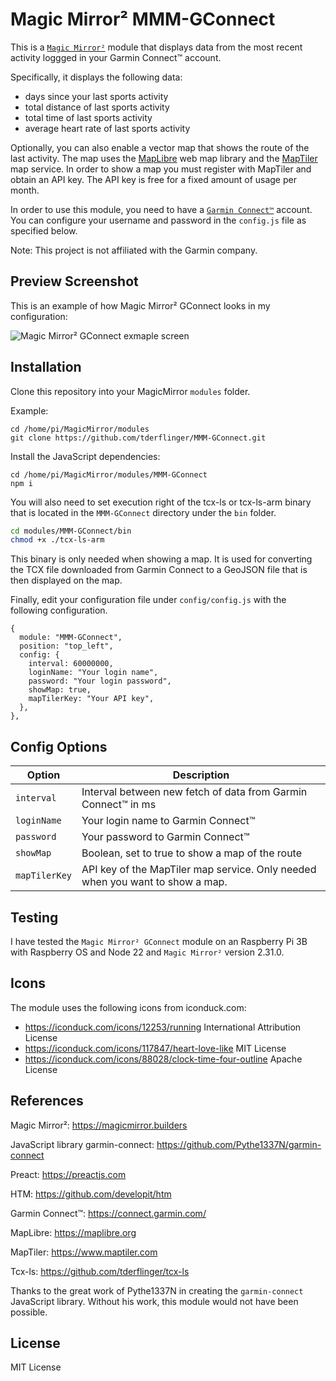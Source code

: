 # Magic Mirror² MMM-GConnect

This is a [`Magic Mirror²`](https://magicmirror.builders/) module that displays data from the most recent activity loggged
in your Garmin Connect™ account.

Specifically, it displays the following data:
- days since your last sports activity
- total distance of last sports activity
- total time of last sports activity
- average heart rate of last sports activity

Optionally, you can also enable a vector map that shows the route of the last activity. The map
uses the [MapLibre](https://maplibre.org) web map library and the [MapTiler](https://www.maptiler.com) map service. In order to show a map you
must register with MapTiler and obtain an API key. The API key is free for a fixed amount of usage per month.

In order to use this module, you need to have a [`Garmin Connect™`](https://connect.garmin.com/) account. You can configure
your username and password in the `config.js` file as specified below.

Note: This project is not affiliated with the Garmin company.

## Preview Screenshot

This is an example of how Magic Mirror² GConnect looks in my configuration:

![Magic Mirror² GConnect exmaple screen](./doc/screenshot-MMM-GConnect.png)

## Installation

Clone this repository into your MagicMirror `modules` folder.

Example:

```
cd /home/pi/MagicMirror/modules
git clone https://github.com/tderflinger/MMM-GConnect.git
```

Install the JavaScript dependencies:

```
cd /home/pi/MagicMirror/modules/MMM-GConnect
npm i
```

You will also need to set execution right of the tcx-ls or tcx-ls-arm binary that is located in the `MMM-GConnect` directory under the `bin` folder.

```bash
cd modules/MMM-GConnect/bin
chmod +x ./tcx-ls-arm
```

This binary is only needed when showing a map. It is used for converting the TCX file downloaded from Garmin Connect to a GeoJSON file that is then displayed on the map.

Finally, edit your configuration file under `config/config.js` with the following configuration.
```
{	
  module: "MMM-GConnect",
  position: "top_left",
  config: {
    interval: 60000000,
    loginName: "Your login name",
    password: "Your login password",
    showMap: true,
    mapTilerKey: "Your API key",
  },
},
```

## Config Options
| **Option**        | **Description** |
| --- | --- |
| `interval`      | Interval between new fetch of data from Garmin Connect™ in ms |
| `loginName`      | Your login name to Garmin Connect™ |
| `password`      | Your password to Garmin Connect™ |
| `showMap`      | Boolean, set to true to show a map of the route |
| `mapTilerKey`      | API key of the MapTiler map service. Only needed when you want to show a map. |

## Testing

I have tested the `Magic Mirror² GConnect` module on an Raspberry Pi 3B with Raspberry OS
and Node 22 and `Magic Mirror²` version 2.31.0.

## Icons

The module uses the following icons from iconduck.com:

- https://iconduck.com/icons/12253/running International Attribution License
- https://iconduck.com/icons/117847/heart-love-like MIT License
- https://iconduck.com/icons/88028/clock-time-four-outline Apache License

## References

Magic Mirror²: https://magicmirror.builders

JavaScript library garmin-connect: https://github.com/Pythe1337N/garmin-connect

Preact: https://preactjs.com

HTM: https://github.com/developit/htm

Garmin Connect™: https://connect.garmin.com/

MapLibre: https://maplibre.org

MapTiler: https://www.maptiler.com

Tcx-ls: https://github.com/tderflinger/tcx-ls

Thanks to the great work of Pythe1337N in creating the `garmin-connect` JavaScript library.
Without his work, this module would not have been possible.

## License

MIT License